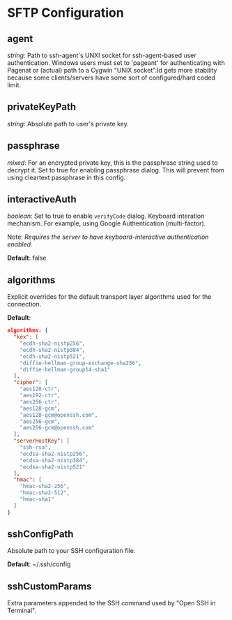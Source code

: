 # SFTP Configuration

## agent

*string*: Path to ssh-agent's UNXI socket for ssh-agent-based user authentication.  Windows users must
set to 'pageant' for authenticating with Pagenat or (actual) path to a Cygwin "UNIX socket".Id gets
more stability because some clients/servers have some sort of configured/hard coded limit.

## privateKeyPath

*string*: Absolute path to user's private key.

## passphrase

*mixed*: For an encrypted private key, this is the passphrase string used to decrypt it.  Set to true
for enabling passphrase dialog.  This will prevent from using cleartext passphrase in this config.

## interactiveAuth

*boolean*: Set to true to enable `verifyCode` dialog.  Keyboard interation mechanism.  For example, using
Google Authentication (multi-factor).

Note: *Requires the server to have keyboard-interactive authentication enabled.*

**Default**: false

## algorithms

Explicit overrides for the default transport layer algorithms used for the connection.

**Default**:

```json
algorithms: {
  "kex": [
    "ecdh-sha2-nistp256",
    "ecdh-sha2-nistp384",
    "ecdh-sha2-nistp521",
    "diffie-hellman-group-exchange-sha256",
    "diffie-hellman-group14-sha1"
  ],
  "cipher": [
    "aes128-ctr",
    "aes192-ctr",
    "aes256-ctr",
    "aes128-gcm",
    "aes128-gcm@openssh.com",
    "aes256-gcm",
    "aes256-gcm@openssh.com"
  ],
  "serverHostKey": [
    "ssh-rsa",
    "ecdsa-sha2-nistp256",
    "ecdsa-sha2-nistp384",
    "ecdsa-sha2-nistp521"
  ],
  "hmac": [
    "hmac-sha2-256",
    "hmac-sha2-512",
    "hmac-sha1"
  ]
}
```

## sshConfigPath

Absolute path to your SSH configuration file.

**Default**: ~/.ssh/config

## sshCustomParams

Extra parameters appended to the SSH command used by "Open SSH in Terminal".
